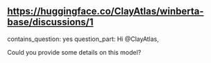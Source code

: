 ## https://huggingface.co/ClayAtlas/winberta-base/discussions/1

contains_question: yes
question_part: Hi @ClayAtlas,

Could you provide some details on this model?